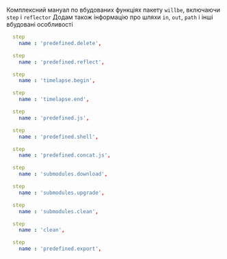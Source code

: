 Комплексний мануал по вбудованих функціях пакету `willbe`, включаючи `step` i `reflector`
Додам також інформацію про шляхи `in`, `out`, `path` і інші вбудовані особливості

```yaml
  step
    name : 'predefined.delete',

  step
    name : 'predefined.reflect',

  step
    name : 'timelapse.begin',

  step
    name : 'timelapse.end',

  step
    name : 'predefined.js',

  step
    name : 'predefined.shell',

  step
    name : 'predefined.concat.js',

  step
    name : 'submodules.download',

  step
    name : 'submodules.upgrade',

  step
    name : 'submodules.clean',

  step
    name : 'clean',

  step
    name : 'predefined.export',
```